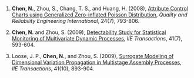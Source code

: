 1. **Chen, N.**, Zhou, S., Chang, T. S., and Huang, H. (2008), [Attribute Control Charts using Generalized Zero-inflated Poisson Distribution](http://onlinelibrary.wiley.com/doi/10.1002/qre.928/abstract;jsessionid=C902FBD36F199CA8EFE75B35AE6B43CA.f03t02), *Quality and Reliability Engineering International*, 24(7), 793-806.

2. **Chen, N.** and Zhou, S. (2009), [Detectability Study for Statistical Monitoring of Multivariate Dynamic Processes](http://www.tandfonline.com/doi/abs/10.1080/07408170802389308#.VtUITebzKeg), *IIE Transactions*, 41(7), 593-604.

3. Loose, J. P., **Chen, N.**, and Zhou, S. (2009), [Surrogate Modeling of Dimensional Variation Propagation in Multistage Assembly
  Processes](http://www.tandfonline.com/doi/abs/10.1080/07408170902906027#.VtUIdebzKeg), *IIE Transactions*, 41(10), 893-904.
